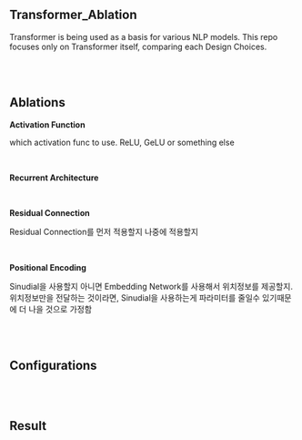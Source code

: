 ## Transformer_Ablation

Transformer is being used as a basis for various NLP models.
This repo focuses only on Transformer itself, comparing each Design Choices.


<br>
<br>

## Ablations

**Activation Function**

which activation func to use. ReLU, GeLU or something else

<br>

**Recurrent Architecture**



<br>

**Residual Connection**

Residual Connection를 먼저 적용할지 나중에 적용할지

<br>

**Positional Encoding**

Sinudial을 사용할지 아니면 Embedding Network를 사용해서 위치정보를 제공할지. 
위치정보만을 전달하는 것이라면, Sinudial을 사용하는게 파라미터를 줄일수 있기때문에 더 나을 것으로 가정함

<br>
<br>

## Configurations

<br>
<br>

## Result

<br>
